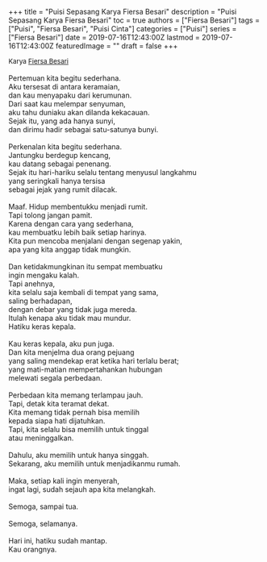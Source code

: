 +++
title = "Puisi Sepasang Karya Fiersa Besari"
description = "Puisi Sepasang Karya Fiersa Besari"
toc = true
authors = ["Fiersa Besari"]
tags = ["Puisi", "Fiersa Besari", "Puisi Cinta"]
categories = ["Puisi"]
series = ["Fiersa Besari"]
date = 2019-07-16T12:43:00Z
lastmod = 2019-07-16T12:43:00Z
featuredImage = ""
draft = false
+++

<div style="text-align: justify;">
<div style="font-size: small;">Karya <a href="/authors/fiersa-besari/" target="_blank">Fiersa Besari</a></div><br />
Pertemuan kita begitu sederhana.<br />Aku tersesat di antara keramaian,<br />dan kau menyapaku dari kerumunan.<br />Dari saat kau melempar senyuman,<br />aku tahu duniaku akan dilanda kekacauan.<br />Sejak itu, yang ada hanya sunyi,<br />dan dirimu hadir sebagai satu-satunya bunyi.<br /><br />Perkenalan kita begitu sederhana.<br />Jantungku berdegup kencang,<br />kau datang sebagai penenang.<br />Sejak itu hari-hariku selalu tentang menyusul langkahmu<br />yang seringkali hanya tersisa<br />sebagai jejak yang rumit dilacak.<br /><br />Maaf. Hidup membentukku menjadi rumit.<br />Tapi tolong jangan pamit.<br />Karena dengan cara yang sederhana,<br />kau membuatku lebih baik setiap harinya.<br />Kita pun mencoba menjalani dengan segenap yakin,<br />apa yang kita anggap tidak mungkin.<br /><br />Dan ketidakmungkinan itu sempat membuatku<br />ingin mengaku kalah.<br />Tapi anehnya,<br />kita selalu saja kembali di tempat yang sama,<br />saling berhadapan,<br />dengan debar yang tidak juga mereda.<br />Itulah kenapa aku tidak mau mundur.<br />Hatiku keras kepala.<br /><br />Kau keras kepala, aku pun juga.<br />Dan kita menjelma dua orang pejuang<br />yang saling mendekap erat ketika hari terlalu berat;<br />yang mati-matian mempertahankan hubungan<br />melewati segala perbedaan.<br /><br />Perbedaan kita memang terlampau jauh.<br />Tapi, detak kita teramat dekat.<br />Kita memang tidak pernah bisa memilih<br />kepada siapa hati dijatuhkan.<br />Tapi, kita selalu bisa memilih untuk tinggal<br />atau meninggalkan.<br /><br />Dahulu, aku memilih untuk hanya singgah.<br />Sekarang, aku memilih untuk menjadikanmu rumah.<br /><br />Maka, setiap kali ingin menyerah,<br />ingat lagi, sudah sejauh apa kita melangkah.<br /><br />Semoga, sampai tua.<br /><br />Semoga, selamanya.<br /><br />Hari ini, hatiku sudah mantap.<br />Kau orangnya.</div>
